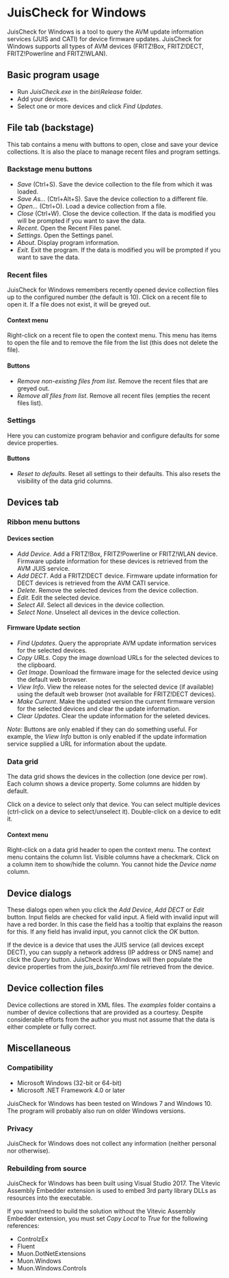 # JuisCheck for Windows

JuisCheck for Windows is a tool to query the AVM update information services
(JUIS and CATI) for device firmware updates. JuisCheck for Windows supports
all types of AVM devices (FRITZ!Box, FRITZ!DECT, FRITZ!Powerline and FRITZ!WLAN).

## Basic program usage

+ Run *JuisCheck.exe* in the *bin\Release* folder.
+ Add your devices.
+ Select one or more devices and click *Find Updates*.

## File tab (backstage)

This tab contains a menu with buttons to open, close and save your device
collections. It is also the place to manage recent files and program settings.

### Backstage menu buttons

+ *Save* (Ctrl+S). Save the device collection to the file from which it was loaded.
+ *Save As...* (Ctrl+Alt+S). Save the device collection to a different file.
+ *Open...* (Ctrl+O). Load a device collection from a file.
+ *Close* (Ctrl+W). Close the device collection. If the data is modified you will
  be prompted if you want to save the data.
+ *Recent*. Open the Recent Files panel.
+ *Settings*. Open the Settings panel.
+ *About*. Display program information.
+ *Exit*. Exit the program. If the data is modified you will be prompted if you
  want to save the data.

### Recent files

JuisCheck for Windows remembers recently opened device collection files up to
the configured number (the default is 10). Click on a recent file to open it.
If a file does not exist, it will be greyed out.

#### Context menu

Right-click on a recent file to open the context menu. This menu has items
to open the file and to remove the file from the list (this does not delete
the file).

#### Buttons

+ *Remove non-existing files from list*. Remove the recent files that are
  greyed out.
+ *Remove all files from list*. Remove all recent files (empties the recent
  files list).

### Settings

Here you can customize program behavior and configure defaults for some device
properties.

#### Buttons

+ *Reset to defaults*. Reset all settings to their defaults. This also resets
  the visibility of the data grid columns.

## Devices tab

### Ribbon menu buttons

#### Devices section

+ *Add Device*. Add a FRITZ!Box, FRITZ!Powerline or FRITZ!WLAN device. Firmware
  update information for these devices is retrieved from the AVM JUIS service.
+ *Add DECT*. Add a FRITZ!DECT device. Firmware update information for DECT devices
  is retrieved from the AVM CATI service.
+ *Delete*. Remove the selected devices from the device collection.
+ *Edit*. Edit the selected device.
+ *Select All*. Select all devices in the device collection.
+ *Select None*. Unselect all devices in the device collection.

#### Firmware Update section

+ *Find Updates*. Query the appropriate AVM update information services for the
  selected devices.
+ *Copy URLs*. Copy the image download URLs for the selected devices to the clipboard.
+ *Get Image*. Download the firmware image for the selected device using the default
  web browser.
+ *View Info*. View the release notes for the selected device (if available) using
  the default web browser (not available for FRITZ!DECT devices).
+ *Make Current*. Make the updated version the current firmware version for the
  selected devices and clear the update information.
+ *Clear Updates*. Clear the update information for the seleted devices.

*Note:* Buttons are only enabled if they can do something useful. For example, the
*View Info* button is only enabled if the update information service supplied a URL
for information about the update.

### Data grid

The data grid shows the devices in the collection (one device per row). Each
column shows a device property. Some columns are hidden by default.

Click on a device to select only that device. You can select multiple devices
(ctrl-click on a device to select/unselect it). Double-click on a device to edit it.

#### Context menu

Right-click on a data grid header to open the context menu. The context menu contains
the column list. Visible columns have a checkmark. Click on a column item to show/hide
the column. You cannot hide the *Device name* column.

## Device dialogs

These dialogs open when you click the *Add Device*, *Add DECT* or *Edit* button.
Input fields are checked for valid input. A field with invalid input will have a
red border. In this case the field has a tooltip that explains the reason for this.
If any field has invalid input, you cannot click the *OK* button.

If the device is a device that uses the JUIS service (all devices except DECT),
you can supply a network address (IP address or DNS name) and click the *Query*
button. JuisCheck for Windows will then populate the device properties from the
*juis_boxinfo.xml* file retrieved from the device.

## Device collection files

Device collections are stored in XML files. The *examples* folder contains a number
of device collections that are provided as a courtesy. Despite considerable efforts
from the author you must not assume that the data is either complete or fully correct.

## Miscellaneous

### Compatibility

+ Microsoft Windows (32-bit or 64-bit)
+ Microsoft .NET Framework 4.0 or later

JuisCheck for Windows has been tested on Windows 7 and Windows 10. The program
will probably also run on older Windows versions.

### Privacy

JuisCheck for Windows does not collect any information (neither personal nor
otherwise).

### Rebuilding from source

JuisCheck for Windows has been built using Visual Studio 2017. The Vitevic
Assembly Embedder extension is used to embed 3rd party library DLLs as
resources into the executable.

If you want/need to build the solution without the Vitevic Assembly Embedder
extension, you must set *Copy Local* to *True* for the following references:

+ ControlzEx
+ Fluent
+ Muon.DotNetExtensions
+ Muon.Windows
+ Muon.Windows.Controls
